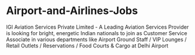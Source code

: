# Airport-and-Airlines-Jobs
IGI Aviation Services Private Limited - A Leading Aviation Services Provider is looking for bright, energetic Indian nationals to join as Customer Service Associate in various departments like Airport Ground Staff / VIP Lounges / Retail Outlets / Reservations / Food Courts &amp; Cargo at Delhi Airport
